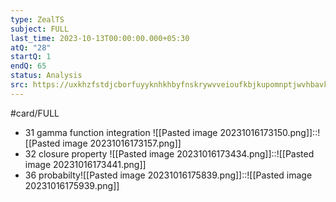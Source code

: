 ```yaml
---
type: ZealTS
subject: FULL
last_time: 2023-10-13T00:00:00.000+05:30
atQ: "28"
startQ: 1
endQ: 65
status: Analysis
src: https://uxkhzfstdjcborfuyyknhkhbyfnskrywvveioufkbjkupomnptjwvhbavkysuhi.vercel.app/solution.html?testId=61ea88a0270ed80fc0b71076&test_id=23
---
```

#card/FULL
- 31 gamma function integration ![[Pasted image 20231016173150.png]]::![[Pasted image 20231016173157.png]] <!--SR:!2023-11-02,4,270-->
- 32 closure property ![[Pasted image 20231016173434.png]]::![[Pasted image 20231016173441.png]] <!--SR:!2023-11-20,12,272-->
- 36 probabilty![[Pasted image 20231016175839.png]]::![[Pasted image 20231016175939.png]] <!--SR:!2023-11-10,2,252-->


